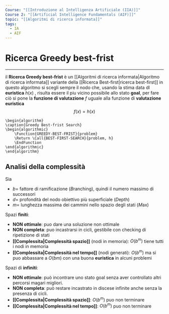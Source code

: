 ```yaml
---
Course: "[[Introduzione al Intelligenza Artificiale (IIA)]]"
Course 2: "[[Artificial Intelligence Fundamentals (AIF)]]"
topic: "[[Algoritmi di ricerca informata]]"
tags:
  - IA
  - AIF
---
```


# Ricerca Greedy best-frist
---
il **Ricerca Greedy best-frist** è un [[Algoritmi di ricerca informata|Algoritmo di ricerca informata]] variante della [[Ricerca Best-first|ricerca best-first]] 
in questo algoritmo si scegli sempre il nodo che, usando la stima data dl **euristica** $h(x)$ , risulta essere il piu vicino possibile allo stato **goal**, per fare ciò si pone la **funzione di valutazione** $f$  uguale alla funzione di **valutazione euristica**$$f(x)=h(x)$$ 
```pseudo
\begin{algorithm}
\caption{Greedy Best-frist Search}
\begin{algorithmic}
	\Function{GREEDY-BEST-FRIST}{problem}
	\Return \Call{BEST-FIRST-SEARCH}{problem, h}
	\EndFunction
\end{algorithmic}
\end{algorithm}
```



## Analisi della complessità
Sia 
- $b=$ fattore di ramificazione (*B*ranching), quindi il numero massimo di successori
- $d=$ profondità del nodo obiettivo più superficiale (*D*epth)
- $m=$ lunghezza massima dei cammini nello spazio degli stati (*M*ax)

 Spazi **finiti**:
- **NON ottimale**: puo dare una soluzione non ottimale
- **NON completa**: puo incastrarsi in cicli, gestibile con checking di ripetizione di stati 
- **[[Complessita|Complessità spazio]]** (nodi in memoria): $O(b^m)$ tiene tutti  i nodi in memoria
- **[[Complessita|Complessità nel tempo]]** (nodi generati): $O(b^m)$ ma si puo abbassare a $O(bm)$ con una buona **euristica** in alcuni problemi


Spazi di **infiniti**:
- **NON ottimale**: può incontrare uno stato goal senza aver controllato altri percorsi magari migliori.
- **NON completa**: può restare incastrato in discese infinite anche senza la presenza di cicli.
- **[[Complessita|Complessità spazio]]**: $O(b^m)$  puo non terminare
- **[[Complessita|Complessità nel tempo]]**: $O(b^m)$  puo non terminare


